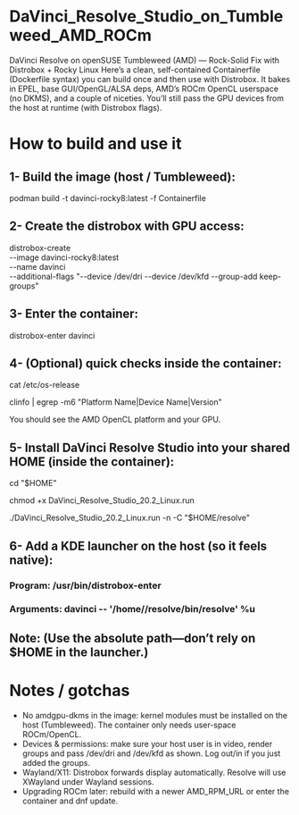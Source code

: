 # DaVinci_Resolve_Studio_on_Tumbleweed_AMD_ROCm
DaVinci Resolve on openSUSE Tumbleweed (AMD) — Rock-Solid Fix with Distrobox + Rocky Linux
Here’s a clean, self-contained Containerfile (Dockerfile syntax) you can build once and then use with Distrobox. It bakes in EPEL, base GUI/OpenGL/ALSA deps, AMD’s ROCm OpenCL userspace (no DKMS), and a couple of niceties. You’ll still pass the GPU devices from the host at runtime (with Distrobox flags).

# How to build and use it
## 1- Build the image (host / Tumbleweed):
podman build -t davinci-rocky8:latest -f Containerfile

## 2- Create the distrobox with GPU access:
distrobox-create \
  --image davinci-rocky8:latest \
  --name davinci \
  --additional-flags "--device /dev/dri --device /dev/kfd --group-add keep-groups"

## 3- Enter the container:
distrobox-enter davinci

## 4- (Optional) quick checks inside the container:
cat /etc/os-release

clinfo | egrep -m6 "Platform Name|Device Name|Version"

You should see the AMD OpenCL platform and your GPU.

## 5- Install DaVinci Resolve Studio into your shared HOME (inside the container):
cd "$HOME"

chmod +x DaVinci_Resolve_Studio_20.2_Linux.run

./DaVinci_Resolve_Studio_20.2_Linux.run -n -C "$HOME/resolve"

## 6- Add a KDE launcher on the host (so it feels native):
### Program: /usr/bin/distrobox-enter
### Arguments: davinci -- '/home/<your-user>/resolve/bin/resolve' %u

## Note: (Use the absolute path—don’t rely on $HOME in the launcher.)

# Notes / gotchas

- No amdgpu-dkms in the image: kernel modules must be installed on the host (Tumbleweed). The container only needs user-space ROCm/OpenCL.
- Devices & permissions: make sure your host user is in video, render groups and pass /dev/dri and /dev/kfd as shown. Log out/in if you just added the groups.
- Wayland/X11: Distrobox forwards display automatically. Resolve will use XWayland under Wayland sessions.
- Upgrading ROCm later: rebuild with a newer AMD_RPM_URL or enter the container and dnf update.
